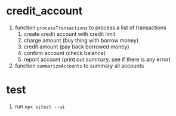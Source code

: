 # credit_account

1. function `processTransactions` to process a list of transactions
   1. create credit account with credit limit
   1. charge amount (buy thing with borrow money)
   1. credit amount (pay back borrowed money)
   1. confirm account (check balance)
   1. report account (print out summary, see if there is any error)
1. function `summarizeAccounts` to summary all accounts

# test

1. run `npx vitest --ui`